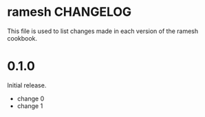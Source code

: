 # ramesh CHANGELOG

This file is used to list changes made in each version of the ramesh cookbook.

# 0.1.0

Initial release.

- change 0
- change 1

